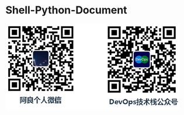# Shell-Python-Document
![avatar](https://github.com/lizhenliang/Shell-Python-Document/blob/master/%E8%81%94%E7%B3%BB%E6%96%B9%E5%BC%8F.png)

